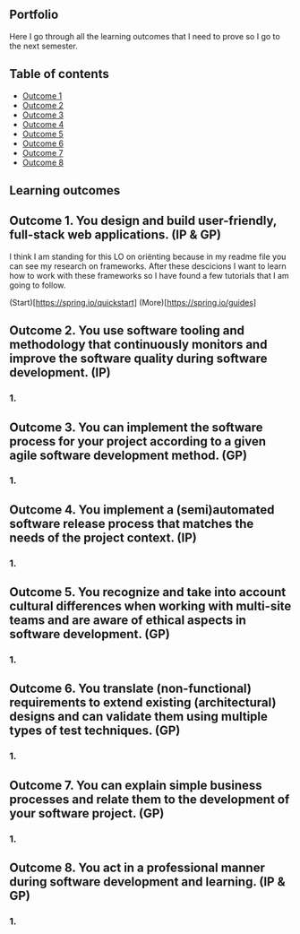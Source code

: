 ## Portfolio

Here I go through all the learning outcomes that I need to prove so I go to the next semester.

## Table of contents
- [Outcome 1](#outcome-1-you-design-and-build-user-friendly-full-stack-web-applications-ip--gp)
- [Outcome 2](#outcome-2-you-use-software-tooling-and-methodology-that-continuously-monitors-and-improve-the-software-quality-during-software-development-ip)
- [Outcome 3](#outcome-3-you-can-implement-the-software-process-for-your-project-according-to-a-given-agile-software-development-method-gp)
- [Outcome 4](#outcome-4-you-implement-a-semiautomated-software-release-process-that-matches-the-needs-of-the-project-context-ip)
- [Outcome 5](#outcome-5-you-recognize-and-take-into-account-cultural-differences-when-working-with-multi-site-teams-and-are-aware-of-ethical-aspects-in-software-development-gp)
- [Outcome 6](#outcome-6-you-translate-non-functional-requirements-to-extend-existing-architectural-designs-and-can-validate-them-using-multiple-types-of-test-techniques-gp)
- [Outcome 7](#outcome-7-you-can-explain-simple-business-processes-and-relate-them-to-the-development-of-your-software-project-gp)
- [Outcome 8](#outcome-8-you-act-in-a-professional-manner-during-software-development-and-learning-ip--gp)

## Learning outcomes



## Outcome 1. You design and build user-friendly, full-stack web applications. (IP & GP)

I think I am standing for this LO on oriënting because in my readme file you can see my research on frameworks. After these descicions I want to learn how to work with these frameworks so I have found a few tutorials that I am going to follow. 

(Start)[https://spring.io/quickstart]
(More)[https://spring.io/guides]



## Outcome 2. You use software tooling and methodology that continuously monitors and improve the software quality during software development. (IP)

### 1.



## Outcome 3. You can implement the software process for your project according to a given agile software development method. (GP)

### 1. 



## Outcome 4. You implement a (semi)automated software release process that matches the needs of the project context. (IP)

### 1.



## Outcome 5. You recognize and take into account cultural differences when working with multi-site teams and are aware of ethical aspects in software development. (GP)

### 1. 



## Outcome 6. You translate (non-functional) requirements to extend existing (architectural) designs and can validate them using multiple types of test techniques. (GP)

### 1.



## Outcome 7. You can explain simple business processes and relate them to the development of your software project. (GP)

### 1. 



## Outcome 8. You act in a professional manner during software development and learning. (IP & GP)

### 1.


